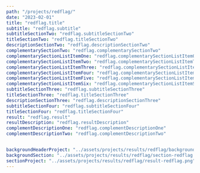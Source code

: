 ```yaml
---
path: "/projects/redflag/"
date: "2023-02-01"
title: "redflag.title"
subtitle: "redflag.subtitle"
subtitleSectionTwo: "redflag.subtitleSectionTwo"
titleSectionTwo: "redflag.titleSectionTwo"
descriptionSectionTwo: "redflag.descriptionSectionTwo"
complementarySectionTwo: "redflag.complementarySectionTwo"
complementarySectionListItemOne: "redflag.complementarySectionListItemOne"
complementarySectionListItemTwo: "redflag.complementarySectionListItemTwo"
complementarySectionListItemThree: "redflag.complementarySectionListItemThree"
complementarySectionListItemFour: "redflag.complementarySectionListItemFour"
complementarySectionListItemFive: "redflag.complementarySectionListItemFive"
complementarySectionListItemSix: "redflag.complementarySectionListItemSix"
subtitleSectionThree: "redflag.subtitleSectionThree"
titleSectionThree: "redflag.titleSectionThree"
descriptionSectionThree: "redflag.descriptionSectionThree"
subtitleSectionFour: "redflag.subtitleSectionFour"
titleSectionFour: "redflag.titleSectionFour"
result: "redflag.result"
resultDescription: "redflag.resultDescription"
complementDescriptionOne: "redflag.complementDescriptionOne"
complementDescriptionTwo: "redflag.complementDescriptionTwo"


backgroundHeaderProject: "../assets/projects/results/redflag/background-redflag-header.png"
backgroundSection: "../assets/projects/results/redflag/section-redflag.png"
sectionProject: "../assets/projects/results/redflag/result-redflag.png"
---
```

